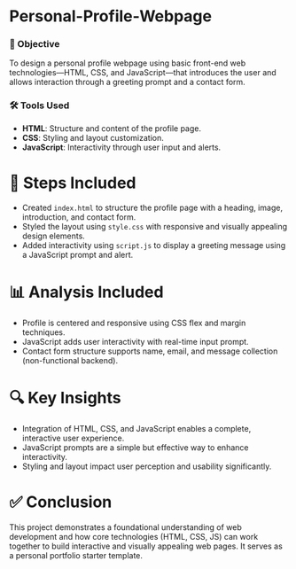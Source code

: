 # Personal-Profile-Webpage

### 🎯 Objective

To design a personal profile webpage using basic front-end web technologies—HTML, CSS, and JavaScript—that introduces the user and allows interaction through a greeting prompt and a contact form.

### 🛠️ Tools Used

- **HTML**: Structure and content of the profile page.
- **CSS**: Styling and layout customization.
- **JavaScript**: Interactivity through user input and alerts.

# 🧩 Steps Included

- Created `index.html` to structure the profile page with a heading, image, introduction, and contact form.
- Styled the layout using `style.css` with responsive and visually appealing design elements.
- Added interactivity using `script.js` to display a greeting message using a JavaScript prompt and alert.

# 📊 Analysis Included

- Profile is centered and responsive using CSS flex and margin techniques.
- JavaScript adds user interactivity with real-time input prompt.
- Contact form structure supports name, email, and message collection (non-functional backend).

# 🔍 Key Insights

- Integration of HTML, CSS, and JavaScript enables a complete, interactive user experience.
- JavaScript prompts are a simple but effective way to enhance interactivity.
- Styling and layout impact user perception and usability significantly.

# ✅ Conclusion

This project demonstrates a foundational understanding of web development and how core technologies (HTML, CSS, JS) can work together to build interactive and visually appealing web pages. It serves as a personal portfolio starter template.


